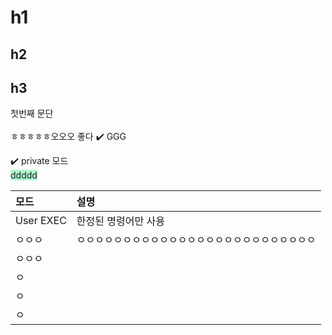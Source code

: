 # h1
## h2
## h3

첫번째 문단 <br/><br/> ㅎㅎㅎㅎㅎ오오오 좋다
✔️
GGG

✔️ private 모드<br/>
<span style="background:#affad1">ddddd</span>
<td style="background-color:00FF00;color:000000"></td>
<td style="background-color:00FF00;color:000000"></td>

| 모드        | 설명                         |
| :-------- | :------------------------- |
| User EXEC | 한정된 명령어만 사용                |
| ㅇㅇㅇ       | ㅇㅇㅇㅇㅇㅇㅇㅇㅇㅇㅇㅇㅇㅇㅇㅇㅇㅇㅇㅇㅇㅇㅇㅇㅇㅇ |
| ㅇㅇㅇ       |                            |
| ㅇ         |                            |
| ㅇ         |                            |
| ㅇ         |                            |
